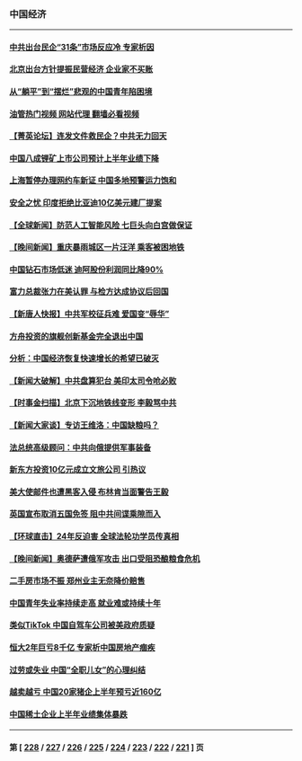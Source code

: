### 中国经济
---
#### [中共出台民企“31条”市场反应冷 专家析因](../../pages/ncid283/n14040326.md?07232045) 
#### [北京出台方针提振民营经济 企业家不买账](../../pages/ncid283/n14040096.md?07232045) 
#### [从“躺平”到“摆烂”悲观的中国青年陷困境](../../pages/ncid283/n14040156.md?07232045) 
#### [油管热门视频 网站代理 翻墙必看视频](http://138.2.39.72:81/youtube.html?epic-marker?07232045)
#### [【菁英论坛】连发文件救民企？中共无力回天](../../pages/ncid283/n14040108.md?07232045) 
#### [中国八成锂矿上市公司预计上半年业绩下降](../../pages/ncid283/n14040085.md?07232045) 
#### [上海暂停办理网约车新证 中国多地预警运力饱和](../../pages/ncid283/n14040056.md?07232045) 
#### [安全之忧 印度拒绝比亚迪10亿美元建厂提案](../../pages/ncid283/n14040034.md?07232045) 
#### [【全球新闻】防范人工智能风险 七巨头向白宫做保证](../../pages/ncid283/n14039898.md?07232045) 
#### [【晚间新闻】重庆暴雨城区一片汪洋 乘客被困地铁](../../pages/ncid283/n14039897.md?07232045) 
#### [中国钻石市场低迷 迪阿股份利润同比降90%](../../pages/ncid283/n14039717.md?07232045) 
#### [富力总裁张力在美认罪 与检方达成协议后回国](../../pages/ncid283/n14039700.md?07232045) 
#### [【新唐人快报】中共军校征兵难 爱国变“辱华”](../../pages/ncid283/n14039657.md?07232045) 
#### [方舟投资的旗舰创新基金完全退出中国](../../pages/ncid283/n14039620.md?07232045) 
#### [分析：中国经济恢复快速增长的希望已破灭](../../pages/ncid283/n14039609.md?07232045) 
#### [【新闻大破解】中共盘算犯台 美印太司令呛必败](../../pages/ncid283/n14039523.md?07232045) 
#### [【时事金扫描】北京下沉地铁线变形 李毅骂中共](../../pages/ncid283/n14039515.md?07232045) 
#### [【新闻大家谈】专访王维洛：中国缺粮吗？](../../pages/ncid283/n14039461.md?07232045) 
#### [法总统高级顾问：中共向俄提供军事装备](../../pages/ncid283/n14039522.md?07232045) 
#### [新东方投资10亿元成立文旅公司 引热议](../../pages/ncid283/n14039327.md?07232045) 
#### [美大使邮件也遭黑客入侵 布林肯当面警告王毅](../../pages/ncid283/n14039388.md?07232045) 
#### [英国宣布取消五国免签 阻中共间谍乘隙而入](../../pages/ncid283/n14039360.md?07232045) 
#### [【环球直击】24年反迫害 全球法轮功学员传真相](../../pages/ncid283/n14038782.md?07232045) 
#### [【晚间新闻】奥德萨遭俄军攻击 出口受阻恐酿粮食危机](../../pages/ncid283/n14039305.md?07232045) 
#### [二手房市场不振 郑州业主无奈降价赔售](../../pages/ncid283/n14039005.md?07232045) 
#### [中国青年失业率持续走高 就业难或持续十年](../../pages/ncid283/n14039119.md?07232045) 
#### [类似TikTok 中国自驾车公司被美政府质疑](../../pages/ncid283/n14038922.md?07232045) 
#### [恒大2年巨亏8千亿 专家析中国房地产痼疾](../../pages/ncid283/n14037767.md?07232045) 
#### [过劳或失业 中国“全职儿女”的心理纠结](../../pages/ncid283/n14037280.md?07232045) 
#### [越卖越亏 中国20家猪企上半年预亏近160亿](../../pages/ncid283/n14038823.md?07232045) 
#### [中国稀土企业上半年业绩集体暴跌](../../pages/ncid283/n14038805.md?07232045) 

---
#### 第 [ [228](./228.md?07232045) / [227](./227.md?07232045) / [226](./226.md?07232045) / [225](./225.md?07232045) / [224](./224.md?07232045) / [223](./223.md?07232045) / [222](./222.md?07232045) / [221](./221.md?07232045) ] 页
